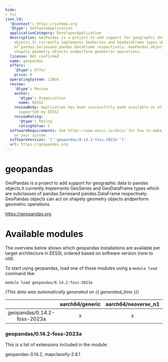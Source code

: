 ```yaml
---
hide:
- toc
json_ld:
  '@context': https://schema.org
  '@type': SoftwareApplication
  applicationCategory: DeveloperApplication
  description: GeoPandas is a project to add support for geographic data to pandas
    objects.It currently implements GeoSeries and GeoDataFrame types which are subclasses
    of pandas.Seriesand pandas.DataFrame respectively. GeoPandas objects can act on
    shapely geometry objects andperform geometric operations.
  license: Not confirmed
  name: geopandas
  offers:
    '@type': Offer
    price: 0
  operatingSystem: LINUX
  review:
    '@type': Review
    author:
      '@type': Organization
      name: EESSI
    reviewBody: Application has been successfully made available on all architectures
      supported by EESSI
    reviewRating:
      '@type': Rating
      ratingValue: 5
  softwareRequirements: See https://www.eessi.io/docs/ for how to make EESSI available
    on your system
  softwareVersion: '[''geopandas/0.14.2-foss-2023a'']'
  url: https://geopandas.org
---
```


geopandas
=========


GeoPandas is a project to add support for geographic data to pandas objects.It currently implements GeoSeries and GeoDataFrame types which are subclasses of pandas.Seriesand pandas.DataFrame respectively. GeoPandas objects can act on shapely geometry objects andperform geometric operations.

https://geopandas.org
# Available modules


The overview below shows which geopandas installations are available per target architecture in EESSI, ordered based on software version (new to old).

To start using geopandas, load one of these modules using a `module load` command like:

```shell
module load geopandas/0.14.2-foss-2023a
```

*(This data was automatically generated on {{ generated_time }})*  

| |aarch64/generic|aarch64/neoverse_n1|aarch64/neoverse_v1|x86_64/generic|x86_64/amd/zen2|x86_64/amd/zen3|x86_64/amd/zen4|x86_64/intel/haswell|x86_64/intel/skylake_avx512|
| :---: | :---: | :---: | :---: | :---: | :---: | :---: | :---: | :---: | :---: |
|geopandas/0.14.2-foss-2023a|x|x|x|x|x|x|x|x|x|


### geopandas/0.14.2-foss-2023a

This is a list of extensions included in the module:

geopandas-0.14.2, mapclassify-2.6.1